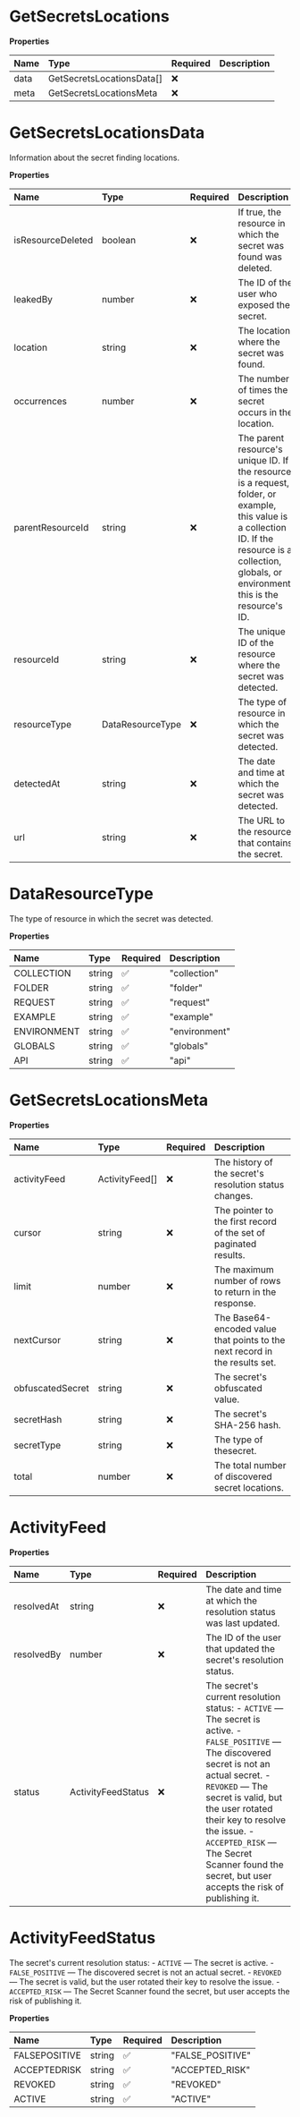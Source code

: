 # GetSecretsLocations

**Properties**

| Name | Type                      | Required | Description |
| :--- | :------------------------ | :------- | :---------- |
| data | GetSecretsLocationsData[] | ❌       |             |
| meta | GetSecretsLocationsMeta   | ❌       |             |

# GetSecretsLocationsData

Information about the secret finding locations.

**Properties**

| Name              | Type             | Required | Description                                                                                                                                                                                            |
| :---------------- | :--------------- | :------- | :----------------------------------------------------------------------------------------------------------------------------------------------------------------------------------------------------- |
| isResourceDeleted | boolean          | ❌       | If true, the resource in which the secret was found was deleted.                                                                                                                                       |
| leakedBy          | number           | ❌       | The ID of the user who exposed the secret.                                                                                                                                                             |
| location          | string           | ❌       | The location where the secret was found.                                                                                                                                                               |
| occurrences       | number           | ❌       | The number of times the secret occurs in the location.                                                                                                                                                 |
| parentResourceId  | string           | ❌       | The parent resource's unique ID. If the resource is a request, folder, or example, this value is a collection ID. If the resource is a collection, globals, or environment, this is the resource's ID. |
| resourceId        | string           | ❌       | The unique ID of the resource where the secret was detected.                                                                                                                                           |
| resourceType      | DataResourceType | ❌       | The type of resource in which the secret was detected.                                                                                                                                                 |
| detectedAt        | string           | ❌       | The date and time at which the secret was detected.                                                                                                                                                    |
| url               | string           | ❌       | The URL to the resource that contains the secret.                                                                                                                                                      |

# DataResourceType

The type of resource in which the secret was detected.

**Properties**

| Name        | Type   | Required | Description   |
| :---------- | :----- | :------- | :------------ |
| COLLECTION  | string | ✅       | "collection"  |
| FOLDER      | string | ✅       | "folder"      |
| REQUEST     | string | ✅       | "request"     |
| EXAMPLE     | string | ✅       | "example"     |
| ENVIRONMENT | string | ✅       | "environment" |
| GLOBALS     | string | ✅       | "globals"     |
| API         | string | ✅       | "api"         |

# GetSecretsLocationsMeta

**Properties**

| Name             | Type           | Required | Description                                                                 |
| :--------------- | :------------- | :------- | :-------------------------------------------------------------------------- |
| activityFeed     | ActivityFeed[] | ❌       | The history of the secret's resolution status changes.                      |
| cursor           | string         | ❌       | The pointer to the first record of the set of paginated results.            |
| limit            | number         | ❌       | The maximum number of rows to return in the response.                       |
| nextCursor       | string         | ❌       | The Base64-encoded value that points to the next record in the results set. |
| obfuscatedSecret | string         | ❌       | The secret's obfuscated value.                                              |
| secretHash       | string         | ❌       | The secret's SHA-256 hash.                                                  |
| secretType       | string         | ❌       | The type of thesecret.                                                      |
| total            | number         | ❌       | The total number of discovered secret locations.                            |

# ActivityFeed

**Properties**

| Name       | Type               | Required | Description                                                                                                                                                                                                                                                                                                                                 |
| :--------- | :----------------- | :------- | :------------------------------------------------------------------------------------------------------------------------------------------------------------------------------------------------------------------------------------------------------------------------------------------------------------------------------------------ |
| resolvedAt | string             | ❌       | The date and time at which the resolution status was last updated.                                                                                                                                                                                                                                                                          |
| resolvedBy | number             | ❌       | The ID of the user that updated the secret's resolution status.                                                                                                                                                                                                                                                                             |
| status     | ActivityFeedStatus | ❌       | The secret's current resolution status: - `ACTIVE` — The secret is active. - `FALSE_POSITIVE` — The discovered secret is not an actual secret. - `REVOKED` — The secret is valid, but the user rotated their key to resolve the issue. - `ACCEPTED_RISK` — The Secret Scanner found the secret, but user accepts the risk of publishing it. |

# ActivityFeedStatus

The secret's current resolution status: - `ACTIVE` — The secret is active. - `FALSE_POSITIVE` — The discovered secret is not an actual secret. - `REVOKED` — The secret is valid, but the user rotated their key to resolve the issue. - `ACCEPTED_RISK` — The Secret Scanner found the secret, but user accepts the risk of publishing it.

**Properties**

| Name          | Type   | Required | Description      |
| :------------ | :----- | :------- | :--------------- |
| FALSEPOSITIVE | string | ✅       | "FALSE_POSITIVE" |
| ACCEPTEDRISK  | string | ✅       | "ACCEPTED_RISK"  |
| REVOKED       | string | ✅       | "REVOKED"        |
| ACTIVE        | string | ✅       | "ACTIVE"         |

<!-- This file was generated by liblab | https://liblab.com/ -->
